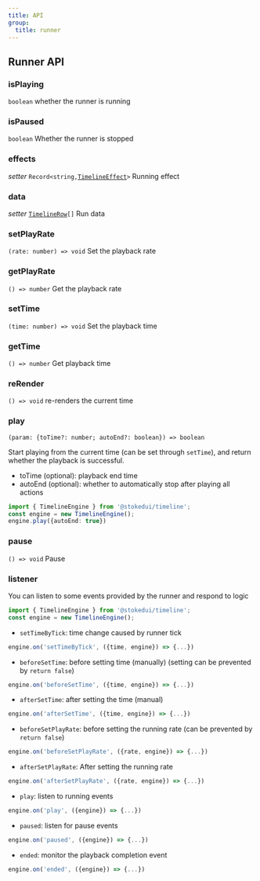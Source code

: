 ```yaml
---
title: API
group:
  title: runner
---
```


## Runner API

### isPlaying

`boolean` whether the runner is running

### isPaused

`boolean` Whether the runner is stopped

### effects

*setter* <code>Record<string,<a href="/data#timelineeffect">TimelineEffect</a>></code> Running effect

### data

*setter* <code><a href="/data#timelinerow">TimelineRow</a>[]</code> Run data

### setPlayRate

`(rate: number) => void` Set the playback rate

### getPlayRate

`() => number` Get the playback rate

### setTime

`(time: number) => void` Set the playback time

### getTime

`() => number` Get playback time

### reRender

`() => void` re-renders the current time

### play

`(param: {toTime?: number; autoEnd?: boolean}) => boolean`

Start playing from the current time (can be set through `setTime`), and return whether the playback is successful.
+ toTime (optional): playback end time
+ autoEnd (optional): whether to automatically stop after playing all actions

```ts | pure
import { TimelineEngine } from '@stokedui/timeline';
const engine = new TimelineEngine();
engine.play({autoEnd: true})
```

### pause

`() => void` Pause

### listener

You can listen to some events provided by the runner and respond to logic

```ts | pure
import { TimelineEngine } from '@stokedui/timeline';
const engine = new TimelineEngine();
```

+ `setTimeByTick`: time change caused by runner tick
```ts | pure
engine.on('setTimeByTick', ({time, engine}) => {...})
```

+ `beforeSetTime`: before setting time (manually) (setting can be prevented by `return false`)
```ts | pure
engine.on('beforeSetTime', ({time, engine}) => {...})
```

+ `afterSetTime`: after setting the time (manual)
```ts | pure
engine.on('afterSetTime', ({time, engine}) => {...})
```

+ `beforeSetPlayRate`: before setting the running rate (can be prevented by `return false`)
```ts | pure
engine.on('beforeSetPlayRate', ({rate, engine}) => {...})
```

+ `afterSetPlayRate`: After setting the running rate
```ts | pure
engine.on('afterSetPlayRate', ({rate, engine}) => {...})

```

+ `play`: listen to running events
```ts | pure
engine.on('play', ({engine}) => {...})
```

+ `paused`: listen for pause events
```ts | pure
engine.on('paused', ({engine}) => {...})
```

+ `ended`: monitor the playback completion event
```ts | pure
engine.on('ended', ({engine}) => {...})
```
